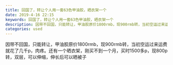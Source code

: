 ```yaml
---
title: 回国了，转让个人用一套63色甲油胶，晒衣架一个
date: 2019-4-16 22:15
keywords: 回国了，转让个人用一套63色甲油胶，晒衣架一个
description: 因带不回国，只能转让，甲油胶原价1800rmb，现900rmb转，当初空运过来运费就花了几千p，肉疼。还有一个晒衣架，刚买不到一个月，买时1500多p，现800p转，双层，可以伸缩，伸长后可以晒被子
categories: used
---
```

<td class="t_f" id="postmessage_3522033">

因带不回国，只能转让，甲油胶原价1800rmb，现900rmb转，当初空运过来运费就花了几千p，肉疼。还有一个晒衣架，刚买不到一个月，买时1500多p，现800p转，双层，可以伸缩，伸长后可以晒被子<br/>
</td>
